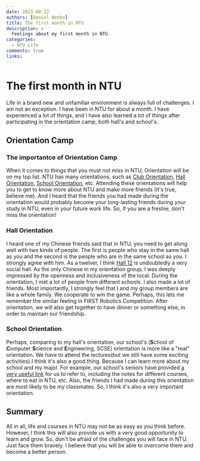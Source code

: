 ```yaml
---
date: 2023-08-22
authors: [Daniel Wenbo]
title: The first month in NTU
description: >
  Feelings about my first month in NTU.
categories:
  - NTU Life
comments: true
links:
---
```


# The first month in NTU
Life in a brand new and unfamiliar environment is always full of challenges. I am not an exception. I have been in NTU for about a month. I have experienced a lot of things, and I have also learned a lot of things after participating in the orientation camp, both hall's and school's. 
<!-- more -->

## Orientation Camp
### The importantce of Orientation Camp
When it comes to things that you must not miss in NTU, Orientation will be on my top list. NTU has many orientations, such as [Club Orientation](https://www.ntu.edu.sg/orientation/club-orientation), [Hall Orientation](https://www.ntu.edu.sg/orientation/hall-orientation), [School Orientation](https://www.ntu.edu.sg/orientation/school-orientation), etc. Attending these orientations will help you to get to know more about NTU and make more friends (It's true, believe me). And I heard that the friends you had made during the orientation would probably become your long-lasting friends during your study in NTU, even in your future work life. So, if you are a freshie, don't miss the orientation!

### Hall Orientation
I heard one of my Chinese friends said that in NTU, you need to get along well with two kinds of people. The first is people who stay in the same hall as you and the second is the people who are in the same school as you. I strongly agree with him. As a twelver, I think [Hall 12](https://www.ntu.edu.sg/life-at-ntu/accommodation/undergraduate-housing/detail/hall-12) is undoubtedly a very social hall. As the only Chinese in my orientation group, I was deeply impressed by the openness and inclusiveness of the local. During the orientation, I met a lot of people from different schools. I also made a lot of friends. Most importantly, I strongly feel that I and my group members are like a whole family. We cooperate to win the game. Perhaps, this lets me remember the similar feeling in FIRST Robotics Competition. After orientation, we will also get together to have dinner or something else, in order to maintain our friendship. 

### School Orientation
Perhaps, comparing to my hall's orientation, our school's (**S**chool of **C**omputer **S**cience and **E**ngineering, SCSE) orientation is more like a "real" orientation. We have to attend the lectures(but we still have some exciting activities).I think it's also a good thing. Because I can learn more about my school and my major. For example, our school's seniors have provided [a very useful link](https://linktr.ee/interstellarresources) for us to refer to, including the notes for different courses, where to eat in NTU, etc. Also, the friends I had made during this orientation are most likely to be my classmates. So, I think it's also a very important orientation.

## Summary
All in all, life and courses in NTU may not be as easy as you think before. However, I think this will also provide us with a very good opportunity to learn and grow. So, don't be afraid of the challenges you will face in NTU. Just face them bravely. I believe that you will be able to overcome them and become a better person.